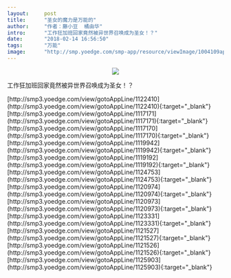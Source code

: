 ```yaml
---
layout:     post
title:      "圣女的魔力是万能的"
author:     "作者：藤小豆  橘由华"
intro:      "工作狂加班回家竟然被异世界召唤成为圣女！？"
date:       "2018-02-14 16:56:50"
tags:       "万能"
image:      "http://smp.yoedge.com/smp-app/resource/viewImage/1004109appline.png"
---
```

<div style="text-align: center">
<p><img src="http://smp.yoedge.com/smp-app/resource/viewImage/1004109appline.png"/></p>
</div>
<p class="post-meta">
<span>工作狂加班回家竟然被异世界召唤成为圣女！？</span>
</p>
[http://smp3.yoedge.com/view/gotoAppLine/1122410](http://smp3.yoedge.com/view/gotoAppLine/1122410){:target="_blank"}
[http://smp3.yoedge.com/view/gotoAppLine/1117171](http://smp3.yoedge.com/view/gotoAppLine/1117171){:target="_blank"}
[http://smp3.yoedge.com/view/gotoAppLine/1117170](http://smp3.yoedge.com/view/gotoAppLine/1117170){:target="_blank"}
[http://smp3.yoedge.com/view/gotoAppLine/1119942](http://smp3.yoedge.com/view/gotoAppLine/1119942){:target="_blank"}
[http://smp3.yoedge.com/view/gotoAppLine/1119192](http://smp3.yoedge.com/view/gotoAppLine/1119192){:target="_blank"}
[http://smp3.yoedge.com/view/gotoAppLine/1124753](http://smp3.yoedge.com/view/gotoAppLine/1124753){:target="_blank"}
[http://smp3.yoedge.com/view/gotoAppLine/1120974](http://smp3.yoedge.com/view/gotoAppLine/1120974){:target="_blank"}
[http://smp3.yoedge.com/view/gotoAppLine/1120973](http://smp3.yoedge.com/view/gotoAppLine/1120973){:target="_blank"}
[http://smp3.yoedge.com/view/gotoAppLine/1123331](http://smp3.yoedge.com/view/gotoAppLine/1123331){:target="_blank"}
[http://smp3.yoedge.com/view/gotoAppLine/1121527](http://smp3.yoedge.com/view/gotoAppLine/1121527){:target="_blank"}
[http://smp3.yoedge.com/view/gotoAppLine/1121526](http://smp3.yoedge.com/view/gotoAppLine/1121526){:target="_blank"}
[http://smp3.yoedge.com/view/gotoAppLine/1125903](http://smp3.yoedge.com/view/gotoAppLine/1125903){:target="_blank"}


